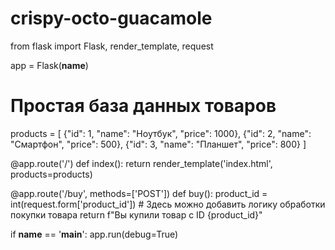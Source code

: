 # crispy-octo-guacamole
from flask import Flask, render_template, request

app = Flask(__name__)

# Простая база данных товаров
products = [
    {"id": 1, "name": "Ноутбук", "price": 1000},
    {"id": 2, "name": "Смартфон", "price": 500},
    {"id": 3, "name": "Планшет", "price": 800}
]

@app.route('/')
def index():
    return render_template('index.html', products=products)

@app.route('/buy', methods=['POST'])
def buy():
    product_id = int(request.form['product_id'])
    # Здесь можно добавить логику обработки покупки товара
    return f"Вы купили товар с ID {product_id}"

if __name__ == '__main__':
    app.run(debug=True)
